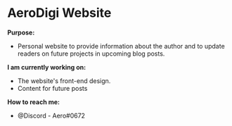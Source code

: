# AeroDigi Website
 
<b>Purpose:</b> 
- Personal website to provide information about the author and to update readers on future projects in upcoming blog posts.  

<b>I am currently working on:</b>

- The website's front-end design.
- Content for future posts

<b>How to reach me:</b> 
- @Discord - Aero#0672 